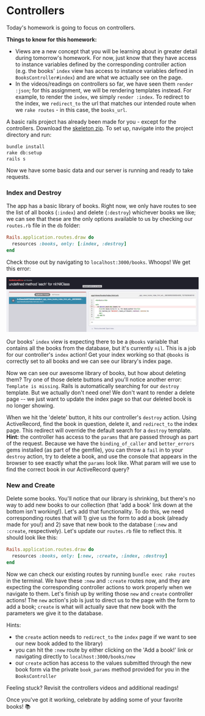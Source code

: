 # Controllers

Today's homework is going to focus on controllers.

**Things to know for this homework:**
- Views are a new concept that you will be learning about in greater detail during tomorrow's homework. For now, just know that they have access to instance variables defined by the corresponding controller action (e.g. the books' `index` view has access to instance variables defined in `BooksController#index`) and are what we actually see on the page.
- In the videos/readings on controllers so far, we have seen them `render :json`; for this assignment, we will be rendering templates instead. For example, to render the `index`, we simply `render :index`. To redirect to the index, we `redirect_to` the url that matches our intended route when we `rake routes` - in this case, the `books_url`.

A basic rails project has already been made for you - except for the controllers. Download the [skeleton zip][skeleton]. To set up, navigate into the project directory and run:
```
bundle install
rake db:setup
rails s
```
Now we have some basic data and our server is running and ready to take requests.

### Index and Destroy

The app has a basic library of books. Right now, we only have routes to see the list of all books (`:index`) and delete (`:destroy`) whichever books we like; we can see that these are the only options available to us by checking our `routes.rb` file in the `db` folder:

```ruby
Rails.application.routes.draw do
  resources :books, only: [:index, :destroy]
end
```

Check those out by navigating to `localhost:3000/books`. Whoops! We get this error:

![image of index error](./index_error.png)

Our books' `index` view is expecting there to be a `@books` variable that contains all the books from the database, but it's currently `nil`. This is a job for our controller's `index` action! Get your index working so that `@books` is correctly set to all books and we can see our library's index page.

Now we can see our awesome library of books, but how about deleting them? Try one of those delete buttons and you'll notice another error: `Template is missing`. Rails is automatically searching for our `destroy` template. But we actually don't need one! We don't want to render a delete page -- we just want to update the index page so that our deleted book is no longer showing.

When we hit the 'delete' button, it hits our controller's `destroy` action. Using ActiveRecord, find the book in question, delete it, and `redirect_to` the index page. This redirect will override the default search for a `destroy` template. **Hint:** the controller has access to the `params` that are passed through as part of the request. Because we have the `binding_of_caller` and `better_errors` gems installed (as part of the gemfile), you can throw a `fail` in to your `destroy` action, try to delete a book, and use the console that appears in the browser to see exactly what the `params` look like. What param will we use to find the correct book in our ActiveRecord query?

### New and Create

Delete some books. You'll notice that our library is shrinking, but there's no way to add new books to our collection (that 'add a book' link down at the bottom isn't working!). Let's add that functionality. To do this, we need corresponding routes that will 1) give us the form to add a book (already made for you!) and 2) save that new book to the database (`:new` and `:create`, respectively). Let's update our `routes.rb` file to reflect this. It should look like this:

```ruby
Rails.application.routes.draw do
  resources :books, only: [:new, :create, :index, :destroy]
end
```

Now we can check our existing routes by running `bundle exec rake routes` in the terminal. We have these `:new` and `:create` routes now, and they are expecting the corresponding controller actions to work properly when we navigate to them. Let's finish up by writing those `new` and `create` controller actions! The `new` action's job is just to direct us to the page with the form to add a book; `create` is what will actually save that new book with the parameters we give it to the database.

Hints:
- the `create` action needs to `redirect_to` the `index` page if we want to see our new book added to the library)
- you can hit the `:new` route by either clicking on the 'Add a book!' link or navigating directly to `localhost:3000/books/new`
- our `create` action has access to the values submitted through the new book form via the private `book_params` method provided for you in the `BooksController`

Feeling stuck? Revisit the controllers videos and additional readings!

Once you've got it working, celebrate by adding some of your favorite books! :books:

[controlla-by-drake]: https://soundcloud.com/octobersveryown/drake-controlla
[skeleton]: ./library.zip?raw=true
